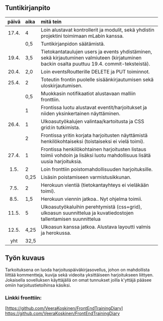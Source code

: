 ## Tuntikirjanpito

| päivä | aika | mitä tein  |
| :----:|:-----| :-----|
| 17.4. | 4    | Loin alustavat kontrollerit ja modulit, sekä yhdistin projektini toimimaan mLabin kanssa. |
|       | 0,5  | Tuntikirjanpidon säätämistä. |
| 19.4. | 3,5  | Tietokantataulujen users ja events yhdistäminen, sekä kirjautuminen valmiuteen (kirjatuminen backin osalta puuttuu 19.4. commit-teksteistä). |
| 20.4. | 2,0  | Loin eventsRoutterille DELETE ja PUT toiminnot. |
| 25.4. | 2    | Toteutin frontin puolelle sisäänkirjautumisen sekä uloskirjautumisen. |
|       | 0,5  | Muokkasin notifikaatiot alustavaan malliin fronttiin. |
|       | 1    | Frontissa luotu alustavat eventit/harjoitukset ja niiden yksinkertainen näyttäminen. |
| 26.4. | 1    | Ulkoasutyökalujen valintaa/kartoitusta ja CSS grid:in tutkimista. |
|       | 2    | Frontissa yritin korjata harjoitusten näyttämistä henkilökohtaiseksi (toistaiseksi ei vielä toimi). |
| 27.4. | 1    | Frontissa henkilökohtainen harjoitusten listaus toimii vohdoin ja lisäksi luotu mahdollisuus lisätä uusia harjoituksia.|
| 1.5.  | 2    | Loin fronttiin poistomahdollisuuden harjoituksille. |
|       | 0,25 | Lisäsin poistamiseen varmistusikkunan. |
| 7.5.  | 2    | Herokuun vientiä (tietokantayhteys ei vieläkään toimi). |
| 8.5.  | 1,5  | Herokuun viennin jatkoa.. Nyt ohjelma toimii. |
| 11.5. | 5    | Ulkoasutyökaluihin perehtymistä (css+grid), ulkoasun suunnittelua ja kuvatiedostojen tallentamisen suunnittelua |
| 12.5. | 4,25 | Ulkoasun kanssa jatkoa. Alustava layoutti valmis ja herokussa. |
| yht   | 32,5 | | 


## Työn kuvaus
Tarkoituksena on luoda harjoituspäiväkirjasovellus, johon on mahdollista liittää kommentteja, kuvija sekä videoita yksittäiseen harjoitukseen liittyen. Jokaisella sovelluksen käyttäjällä on omat tunnukset joilla k'yttäjä pääsee omiin harjoitustietoihinsa käsiksi.


### Linkki fronttiin:
[https://github.com/VeeraKoskinen/FrontEndTrainingDiary] https://github.com/VeeraKoskinen/FrontEndTrainingDiary
